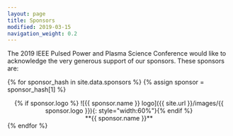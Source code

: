 ```yaml
---
layout: page
title: Sponsors
modified: 2019-03-15
navigation_weight: 0.2
---
```


The 2019 IEEE Pulsed Power and Plasma Science Conference would like to acknowledge the very generous support of our sponsors. These sponsors are:


{% for sponsor_hash in site.data.sponsors %}
{% assign sponsor = sponsor_hash[1] %}
<div markdown="1" class="item" style="margin: auto;text-align: center;">
{% if sponsor.logo %} 
![{{ sponsor.name }} logo]({{ site.url }}/images/{{ sponsor.logo }}){: style="width:60%"}{% endif %}<br>
**{{ sponsor.name }}**  
</div>
{% endfor %}

